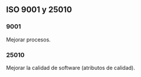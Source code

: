 ## ISO 9001 y 25010
### 9001
Mejorar procesos.
### 25010
Mejorar la calidad de software (atributos de calidad). 
